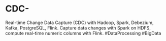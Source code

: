 # CDC-
Real-time Change Data Capture (CDC) with Hadoop, Spark, Debezium, Kafka, PostgreSQL, Flink. Capture data changes with Spark on HDFS, compute real-time numeric columns with Flink. #DataProcessing #BigData
